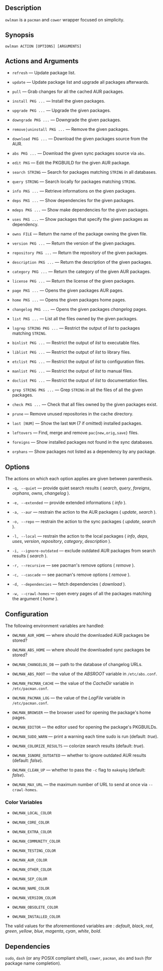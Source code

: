 ## Description

`owlman` is a `pacman` and `cower` wrapper focused on simplicity.

## Synopsis

    owlman ACTION [OPTIONS] [ARGUMENTS]

## Actions and Arguments

- `refresh` — Update package list.

- `update` — Update package list and upgrade all packages afterwards.

- `pull` — Grab changes for all the cached AUR packages.

- `install PKG ...` — Install the given packages.

- `upgrade PKG ...` — Upgrade the given packages.

- `downgrade PKG ...` — Downgrade the given packages.

- `remove|uninstall PKG ...` — Remove the given packages.

- `download PKG ...` — Download the given packages source from the AUR.

- `abs PKG ...` — Download the given sync packages source via `abs`.

- `edit PKG` — Edit the PKGBUILD for the given AUR package.

- `search STRING` — Search for packages matching `STRING` in all databases.

- `query STRING` — Search locally for packages matching `STRING`.

- `info PKG ...` — Retrieve informations on the given packages.

- `deps PKG ...` — Show dependencies for the given packages.

- `mdeps PKG ...` — Show make dependencies for the given packages.

- `uses PKG ...` — Show packages that specify the given packages as dependency.

- `owns FILE` — Return the name of the package owning the given file.

- `version PKG ...` — Return the version of the given packages.

- `repository PKG ...` — Return the repository of the given packages.

- `description PKG ...` — Return the description of the given packages.

- `category PKG ...` — Return the category of the given AUR packages.

- `license PKG ...` — Return the license of the given packages.

- `page PKG ...` — Opens the given packages AUR pages.

- `home PKG ...` — Opens the given packages home pages.

- `changelog PKG ...` — Opens the given packages *changelog* pages.

- `list PKG ...` — List all the files owned by the given packages.

- `lsgrep STRING PKG ...` — Restrict the output of *list* to packages matching `STRING`.

- `binlist PKG ...` — Restrict the output of *list* to executable files.

- `liblist PKG ...` — Restrict the output of *list* to library files.

- `etclist PKG ...` — Restrict the output of *list* to configuration files.

- `manlist PKG ...` — Restrict the output of *list* to manual files.

- `doclist PKG ...` — Restrict the output of *list* to documentation files.

- `grep STRING PKG ...` — Grep `STRING` in all the files of all the given packages.

- `check PKG ...` — Check that all files owned by the given packages exist.

- `prune` — Remove unused repositories in the cache directory.

- `last [NUM]` — Show the last `NUM` (7 if omitted) installed packages.

- `leftovers` — Find, merge and remove `pac{new,orig,save}` files.

- `foreigns` — Show installed packages not found in the sync databases.

- `orphans` — Show packages not listed as a dependency by any package.

## Options
The actions on which each option applies are given between parenthesis.

- `-q, --quiet` — provide quiet search results ( *search*, *query*, *foreigns*, *orphans*, *owns*, *changelog* ).

- `-e, --extended` — provide extended informations ( *info* ).

- `-a, --aur` — restrain the action to the AUR packages ( *update*, *search* ).

- `-o, --repo` — restrain the action to the sync packages ( *update*, *search* ).

- `-l, --local` — restrain the action to the local packages ( *info*, *deps*, *uses*, *version*, *repository*, *category*, *description* ).

- `-i, --ignore-outdated` — exclude outdated AUR packages from search results ( *search* ).

- `-r, --recursive` — see pacman's remove options ( *remove* ).

- `-c, --cascade` — see pacman's remove options ( *remove* ).

- `-d, --dependencies` — fetch dependencies ( *download* ).

- `-w, --crawl-homes` — open every pages of all the packages matching the argument ( *home* ).

## Configuration

The following environment variables are handled:

- `OWLMAN_AUR_HOME` — where should the downloaded AUR packages be stored?

- `OWLMAN_ABS_HOME` — where should the downloaded sync packages be stored?

- `OWLMAN_CHANGELOG_DB` — path to the database of changelog URLs.

- `OWLMAN_ABS_ROOT` — the value of the *ABSROOT* variable in `/etc/abs.conf`.

- `OWLMAN_PACMAN_CACHE` — the value of the *CacheDir* variable in `/etc/pacman.conf`.

- `OWLMAN_PACMAN_LOG` — the value of the *LogFile* variable in `/etc/pacman.conf`.

- `OWLMAN_BROWSER` — the browser used for opening the package's home pages.

- `OWLMAN_EDITOR` — the editor used for opening the package's PKGBUILDs.

- `OWLMAN_SUDO_WARN` — print a warning each time sudo is run (default: *true*).

- `OWLMAN_COLORIZE_RESULTS` — colorize search results (default: *true*).

- `OWLMAN_IGNORE_OUTDATED` — whether to ignore outdated AUR results (default: *false*).

- `OWLMAN_CLEAN_UP` — whether to pass the `-c` flag to `makepkg` (default: *false*).

- `OWLMAN_MAX_URL` — the maximum number of URL to send at once via `--crawl-homes`.

### Color Variables

- `OWLMAN_LOCAL_COLOR`

- `OWLMAN_CORE_COLOR`

- `OWLMAN_EXTRA_COLOR`

- `OWLMAN_COMMUNITY_COLOR`

- `OWLMAN_TESTING_COLOR`

- `OWLMAN_AUR_COLOR`

- `OWLMAN_OTHER_COLOR`

- `OWLMAN_SEP_COLOR`

- `OWLMAN_NAME_COLOR`

- `OWLMAN_VERSION_COLOR`

- `OWLMAN_OBSOLETE_COLOR`

- `OWLMAN_INSTALLED_COLOR`

The valid values for the aforementioned variables are : *default*, *black*, *red*, *green*, *yellow*, *blue*, *magenta*, *cyan*, *white*, *bold*.

## Dependencies

`sudo`, `dash` (or any POSIX compliant shell), `cower`, `pacman`, `abs` and `bash` (for package name completion).
